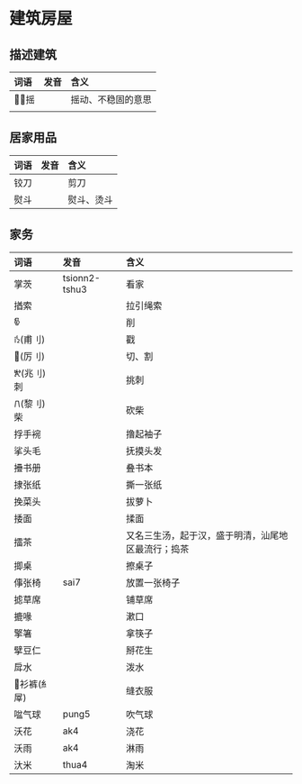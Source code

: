 # 建筑房屋

## 描述建筑

| 词语 | 发音 | 含义 |
| :--- | :--- | :--- |
| 𒲸𒲸摇 |  | 摇动、不稳固的意思 |
|  |  |  |

## 居家用品

| 词语 | 发音 | 含义 |
| :--- | :--- | :--- |
| 铰刀 |  | 剪刀 |
| 熨斗 |  | 熨斗、烫斗 |

## 家务

| 词语 | 发音 | 含义 |
| :--- | :--- | :--- |
| 掌茨 | tsionn2-tshu3 | 看家 |
| 揂索 |  | 拉引绳索 |
| 𐜱 |  | 削 |
| 𐜙\(甫刂\) |  | 戳 |
| 𛥵\(厉刂\) |  | 切、割 |
| 𐛪\(兆刂\)刺 |  | 挑刺 |
| 𐠍\(黎刂\)柴 |  | 砍柴 |
| 捊手䘼 |  | 撸起袖子 |
| 挲头毛 |  | 抚摸头发 |
| 㩹书册 |  | 叠书本 |
| 捸张纸 |  | 撕一张纸 |
| 挽菜头 |  | 拔萝卜 |
| 捼面 |  | 揉面 |
| 擂茶 |  | 又名三生汤，起于汉，盛于明清，汕尾地区最流行；捣茶 |
| 揤桌 |  | 擦桌子 |
| 倳张椅 |  sai7 | 放置一张椅子 |
| 摅草席 |  | 铺草席 |
| 摝喙 |  | 漱口 |
| 擎箸 |  | 拿筷子 |
| 擘豆仁 |  | 掰花生 |
| 戽水 |  | 泼水 |
| 𖃘衫裤\(糹屖\) |  | 缝衣服 |
| 㖹气球 | pung5 | 吹气球 |
| 沃花 | ak4 | 浇花 |
| 沃雨 | ak4 | 淋雨 |
| 汏米 | thua4 | 淘米 |


